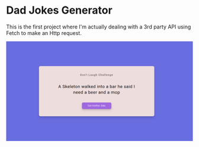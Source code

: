# Dad Jokes Generator

This is the first project where I'm actually dealing with a 3rd party API using Fetch to make an Http request.

![Dad Jokes](screenshot.png)
